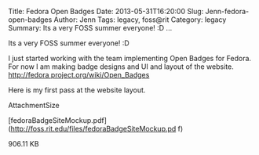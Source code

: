 Title: Fedora Open Badges
Date: 2013-05-31T16:20:00
Slug: Jenn-fedora-open-badges
Author: Jenn
Tags: legacy, foss@rit
Category: legacy
Summary: Its a very FOSS summer everyone! :D ... 

Its a very FOSS summer everyone! :D

I just started working with the team implementing Open Badges for Fedora. For
now I am making badge designs and UI and layout of the website. [http://fedora
project.org/wiki/Open_Badges](http://fedoraproject.org/wiki/Open_Badges)

Here is my first pass at the website layout.

AttachmentSize

[fedoraBadgeSiteMockup.pdf](http://foss.rit.edu/files/fedoraBadgeSiteMockup.pd
f)

906.11 KB

